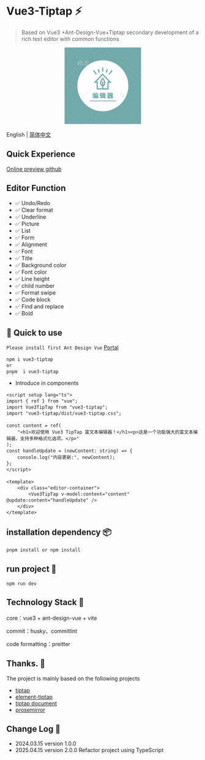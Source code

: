 # Vue3-Tiptap ⚡

> Based on Vue3 +Ant-Design-Vue+Tiptap secondary development of a rich text editor with common functions

<p align="center">
  <a href="https://htmlxudong.github.io/index.html" target="_blank" rel="noopener noreferrer">
    <img width="200"  src="./public/facio.png" alt="vue3-editor"/>
  </a>
</p>

English | [简体中文](./README-zh_CN.md)

## Quick Experience

[Online preview github](https://htmlxudong.github.io/index.html)

## Editor Function

- ✅ Undo/Redo
- ✅ Clear format
- ✅ Underline
- ✅ Picture
- ✅ List
- ✅ Form
- ✅ Alignment
- ✅ Font
- ✅ Title
- ✅ Background color
- ✅ Font color
- ✅ Line height
- ✅ child number
- ✅ Format swipe
- ✅ Code block
- ✅ Find and replace
- ✅ Bold

## 🔨 Quick to use

`Please install first Ant Design Vue` [Portal](https://www.antdv.com/components/overview)

```shell
npm i vue3-tiptap
or
pnpm  i vue3-tiptap

```

- Introduce in components

```vue
<script setup lang="ts">
import { ref } from "vue";
import Vue3TipTap from "vue3-tiptap";
import "vue3-tiptap/dist/vue3-tiptap.css";

const content = ref(
	"<h1>欢迎使用 Vue3 TipTap 富文本编辑器！</h1><p>这是一个功能强大的富文本编辑器，支持多种格式化选项。</p>"
);
const handleUpdate = (newContent: string) => {
	console.log("内容更新:", newContent);
};
</script>

<template>
	<div class="editor-container">
		<Vue3TipTap v-model:content="content" @update:content="handleUpdate" />
	</div>
</template>
```

## installation dependency 📦

```
pnpm install or npm install

```

## run project 🚀

```
npm run dev

```

## Technology Stack 🥇

core：vue3 + ant-design-vue + vite

commit：husky、commitlint

code formatting：preitter

## Thanks. 🌸

The project is mainly based on the following projects

- [tiptap](https://github.com/ueberdosis/tiptap)
- [element-tiptap](https://github.com/Leecason/element-tiptap)
- [tiptap document](https://tiptap.dev/docs/editor/introduction)
- [prosemirror](https://prosemirror.net/)

## Change Log 📄

- 2024.03.15 version 1.0.0
- 2025.04.15 version 2.0.0 Refactor project using TypeScript
